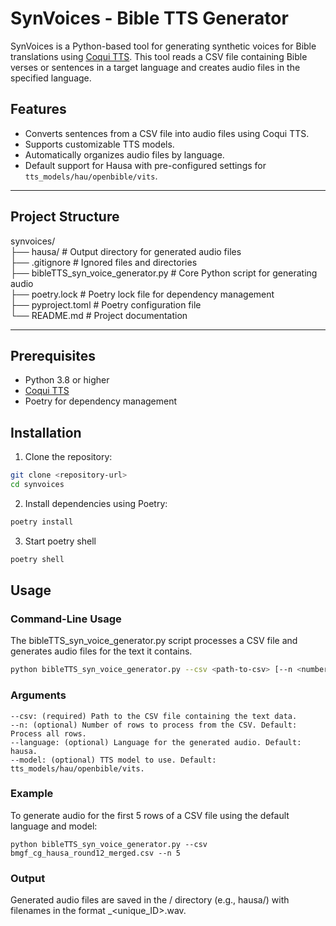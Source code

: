 # SynVoices - Bible TTS Generator

SynVoices is a Python-based tool for generating synthetic voices for Bible translations using [Coqui TTS](https://github.com/coqui-ai/TTS). This tool reads a CSV file containing Bible verses or sentences in a target language and creates audio files in the specified language.

## Features

- Converts sentences from a CSV file into audio files using Coqui TTS.
- Supports customizable TTS models.
- Automatically organizes audio files by language.
- Default support for Hausa with pre-configured settings for `tts_models/hau/openbible/vits`.

---

## Project Structure

synvoices/<br>
├── hausa/                            # Output directory for generated audio files<br>
├── .gitignore                        # Ignored files and directories<br>
├── bibleTTS_syn_voice_generator.py   # Core Python script for generating audio<br>
├── poetry.lock                       # Poetry lock file for dependency management<br>
├── pyproject.toml                    # Poetry configuration file<br>
└── README.md                         # Project documentation<br>

---

## Prerequisites

- Python 3.8 or higher
- [Coqui TTS](https://github.com/coqui-ai/TTS)
- Poetry for dependency management

## Installation

1. Clone the repository:
```bash
git clone <repository-url>
cd synvoices
```

2.	Install dependencies using Poetry:
```bash
poetry install
```

3. Start poetry shell
```bash
poetry shell
```

## Usage

### Command-Line Usage

The bibleTTS_syn_voice_generator.py script processes a CSV file and generates audio files for the text it contains.

```bash
python bibleTTS_syn_voice_generator.py --csv <path-to-csv> [--n <number-of-rows>] [--language <language>] [--model <tts-model>]
```

### Arguments
	--csv: (required) Path to the CSV file containing the text data.
	--n: (optional) Number of rows to process from the CSV. Default: Process all rows.
	--language: (optional) Language for the generated audio. Default: hausa.
	--model: (optional) TTS model to use. Default: tts_models/hau/openbible/vits.

### Example
To generate audio for the first 5 rows of a CSV file using the default language and model:
```commandline
python bibleTTS_syn_voice_generator.py --csv bmgf_cg_hausa_round12_merged.csv --n 5
```

### Output

Generated audio files are saved in the <language>/ directory (e.g., hausa/) with filenames in the format <language>_<unique_ID>.wav.
